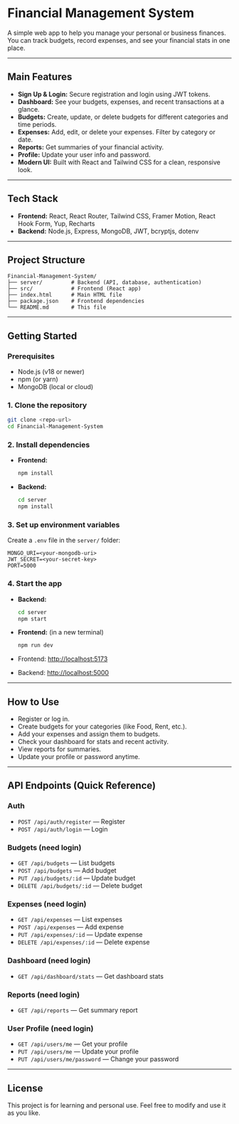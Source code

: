 # Financial Management System

A simple web app to help you manage your personal or business finances. You can track budgets, record expenses, and see your financial stats in one place.

---

## Main Features

- **Sign Up & Login:** Secure registration and login using JWT tokens.
- **Dashboard:** See your budgets, expenses, and recent transactions at a glance.
- **Budgets:** Create, update, or delete budgets for different categories and time periods.
- **Expenses:** Add, edit, or delete your expenses. Filter by category or date.
- **Reports:** Get summaries of your financial activity.
- **Profile:** Update your user info and password.
- **Modern UI:** Built with React and Tailwind CSS for a clean, responsive look.

---

## Tech Stack

- **Frontend:** React, React Router, Tailwind CSS, Framer Motion, React Hook Form, Yup, Recharts
- **Backend:** Node.js, Express, MongoDB, JWT, bcryptjs, dotenv

---

## Project Structure

```
Financial-Management-System/
├── server/         # Backend (API, database, authentication)
├── src/            # Frontend (React app)
├── index.html      # Main HTML file
├── package.json    # Frontend dependencies
└── README.md       # This file
```

---

## Getting Started

### Prerequisites
- Node.js (v18 or newer)
- npm (or yarn)
- MongoDB (local or cloud)

### 1. Clone the repository
```bash
git clone <repo-url>
cd Financial-Management-System
```

### 2. Install dependencies
- **Frontend:**
  ```bash
  npm install
  ```
- **Backend:**
  ```bash
  cd server
  npm install
  ```

### 3. Set up environment variables
Create a `.env` file in the `server/` folder:
```
MONGO_URI=<your-mongodb-uri>
JWT_SECRET=<your-secret-key>
PORT=5000
```

### 4. Start the app
- **Backend:**
  ```bash
  cd server
  npm start
  ```
- **Frontend:** (in a new terminal)
  ```bash
  npm run dev
  ```

- Frontend: [http://localhost:5173](http://localhost:5173)
- Backend: [http://localhost:5000](http://localhost:5000)

---

## How to Use
- Register or log in.
- Create budgets for your categories (like Food, Rent, etc.).
- Add your expenses and assign them to budgets.
- Check your dashboard for stats and recent activity.
- View reports for summaries.
- Update your profile or password anytime.

---

## API Endpoints (Quick Reference)

### Auth
- `POST /api/auth/register` — Register
- `POST /api/auth/login` — Login

### Budgets (need login)
- `GET /api/budgets` — List budgets
- `POST /api/budgets` — Add budget
- `PUT /api/budgets/:id` — Update budget
- `DELETE /api/budgets/:id` — Delete budget

### Expenses (need login)
- `GET /api/expenses` — List expenses
- `POST /api/expenses` — Add expense
- `PUT /api/expenses/:id` — Update expense
- `DELETE /api/expenses/:id` — Delete expense

### Dashboard (need login)
- `GET /api/dashboard/stats` — Get dashboard stats

### Reports (need login)
- `GET /api/reports` — Get summary report

### User Profile (need login)
- `GET /api/users/me` — Get your profile
- `PUT /api/users/me` — Update your profile
- `PUT /api/users/me/password` — Change your password

---

## License
This project is for learning and personal use. Feel free to modify and use it as you like.





